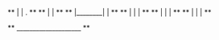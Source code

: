 
**    |        |    .    **
**    |        |         **
**    |________|    |    **
**    |        |    |    **
**    |        |    |    **
**    |        |    |    **

**  ____________________ **


